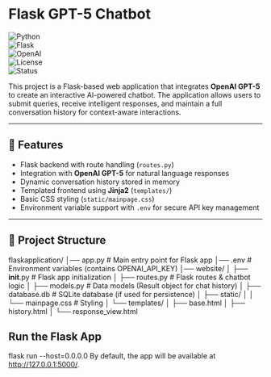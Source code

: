 # Flask GPT-5 Chatbot  
![Python](https://img.shields.io/badge/python-3.9%2B-blue.svg)  
![Flask](https://img.shields.io/badge/flask-2.0+-black.svg)  
![OpenAI](https://img.shields.io/badge/OpenAI-GPT--5-412991.svg)  
![License](https://img.shields.io/badge/license-MIT-green.svg)  
![Status](https://img.shields.io/badge/status-active-success.svg)  

This project is a Flask-based web application that integrates **OpenAI GPT-5** to create an interactive AI-powered chatbot. The application allows users to submit queries, receive intelligent responses, and maintain a full conversation history for context-aware interactions.  

---

## 🚀 Features  
- Flask backend with route handling (`routes.py`)  
- Integration with **OpenAI GPT-5** for natural language responses  
- Dynamic conversation history stored in memory  
- Templated frontend using **Jinja2** (`templates/`)  
- Basic CSS styling (`static/mainpage.css`)  
- Environment variable support with `.env` for secure API key management  

---

## 📂 Project Structure  
flaskapplication/
│── app.py                # Main entry point for Flask app
│── .env                  # Environment variables (contains OPENAI_API_KEY)
│── website/
│   ├── __init__.py        # Flask app initialization
│   ├── routes.py          # Flask routes & chatbot logic
│   ├── models.py          # Data models (Result object for chat history)
│   ├── database.db        # SQLite database (if used for persistence)
│   ├── static/
│   │   └── mainpage.css   # Styling
│   └── templates/
│       ├── base.html
│       ├── history.html
│       └── response_view.html


## Run the Flask App
flask run --host=0.0.0.0
By default, the app will be available at http://127.0.0.1:5000/.
